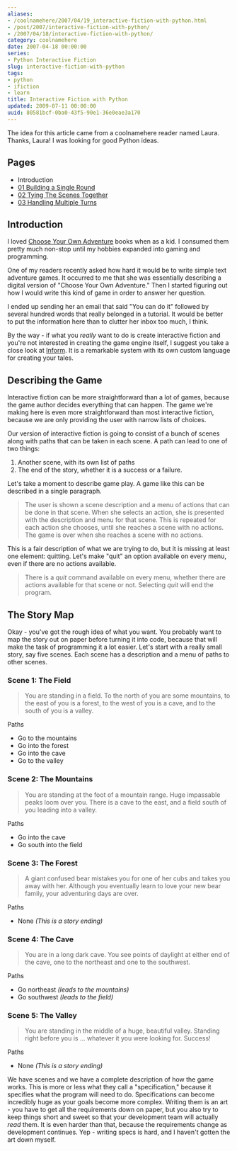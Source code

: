 ```yaml
---
aliases:
- /coolnamehere/2007/04/19_interactive-fiction-with-python.html
- /post/2007/interactive-fiction-with-python/
- /2007/04/18/interactive-fiction-with-python/
category: coolnamehere
date: 2007-04-18 00:00:00
series:
- Python Interactive Fiction
slug: interactive-fiction-with-python
tags:
- python
- ifiction
- learn
title: Interactive Fiction with Python
updated: 2009-07-11 00:00:00
uuid: 80581bcf-0ba0-43f5-90e1-36e0eae3a170
---
```


The idea for this article came from a coolnamehere reader 
named Laura. Thanks, Laura! I was looking for good Python ideas.
<!--more-->

## Pages

* Introduction
* [01 Building a Single Round](/post/2007/04/python-interactive-fiction-01-handling-a-single-round/)
* [02 Tying The Scenes Together](/post/2007/04/python-interactive-fiction-02-tying-the-scenes-together/)
* [03 Handling Multiple Turns](/post/2007/06-python-interactive-fiction-03-handling-multiple-turns/)

## Introduction

I loved [Choose Your Own Adventure](http://www.cyoa.com/ "Choose Your Own Adventure Home") 
books when as a kid. I consumed them pretty much non-stop until my hobbies expanded into
gaming and programming. 

One of my readers recently asked how hard it would be to write simple text 
adventure games. It occurred to me that she was essentially describing a digital
version of "Choose Your Own Adventure." Then I started figuring out how I would write this
kind of game in order to answer her question.

I ended up sending her an email that said "You can do it" followed by several hundred words
that really belonged in a tutorial. It would be better to put the information here than to
clutter her inbox too much, I think.

By the way - if what you *really* want to do is create interactive fiction and you're not
interested in creating the game engine itself, I suggest you take a close look at
[Inform](http://inform-fiction.org/). It is a remarkable system with its own custom language
for creating your tales.

## Describing the Game

Interactive fiction can be more straightforward than a lot of games, because the game 
author decides everything that can happen. The game we're making here is even more 
straightforward than most interactive fiction, because we are only providing the 
user with narrow lists of choices.

Our version of interactive fiction is going to consist of a bunch of scenes along with paths 
that can be taken in each scene. A path can lead to one of two things:

1. Another scene, with its own list of paths
2. The end of the story, whether it is a success or a failure.

Let's take a moment to describe game play. A game like this can be described in a single paragraph.

> The user is shown a scene description and a menu of actions that can be done in that scene. 
> When she selects an action, she is presented with the description and menu for that scene. 
> This is repeated for each action she chooses, until she reaches a scene with no actions. The 
> game is over when she reaches a scene with no actions.

This is a fair description of what we are trying to do, but it is missing at least one 
element: quitting. Let's make "quit" an option available on every menu, even if there 
are no actions available.

> There is a *quit* command available on every menu, whether there are actions available for 
> that scene or not. Selecting *quit* will end the program.

## The Story Map

Okay - you've got the rough idea of what you want. You probably want to map the 
story out on paper before turning it into code, because that will make the task 
of programming it a lot easier. Let's start with a really small story, say five 
scenes. Each scene has a description and a menu of paths to other scenes.

### Scene 1: The Field

> You are standing in a field. To the north of you are some mountains, to the 
> east of you is a forest, to the west of you is a cave, and to the south of 
> you is a valley.

Paths

+ Go to the mountains
+ Go into the forest
+ Go into the cave
+ Go to the valley

### Scene 2: The Mountains

> You are standing at the foot of a mountain range. Huge impassable peaks 
> loom over you. There is a cave to the east, and a field south of you 
> leading into a valley.

Paths

+ Go into the cave
+ Go south into the field

### Scene 3: The Forest

> A giant confused bear mistakes you for one of her cubs and takes you away 
> with her. Although you eventually learn to love your new bear family, your 
> adventuring days are over.

Paths

+ None *(This is a story ending)*

### Scene 4: The Cave

> You are in a long dark cave. You see points of daylight at either end of the 
> cave, one to the northeast and one to the southwest.

Paths

+ Go northeast *(leads to the mountains)*
+ Go southwest *(leads to the field)*

### Scene 5: The Valley

> You are standing in the middle of a huge, beautiful valley. Standing right 
> before you is ... whatever it you were looking for. Success!

Paths

+ None *(This is a story ending)*

We have scenes and we have a complete description of how the game works. This is 
more or less what they call a "specification," because it specifies what the program 
will need to do. Specifications can become incredibly huge as your goals become 
more complex. Writing them is an art - you have to get all the requirements down 
on paper, but you also try to keep things short and sweet so that your development 
team will actually *read* them. It is even harder than that, because the requirements 
change as development continues. Yep - writing specs is hard, and I haven't gotten 
the art down myself.